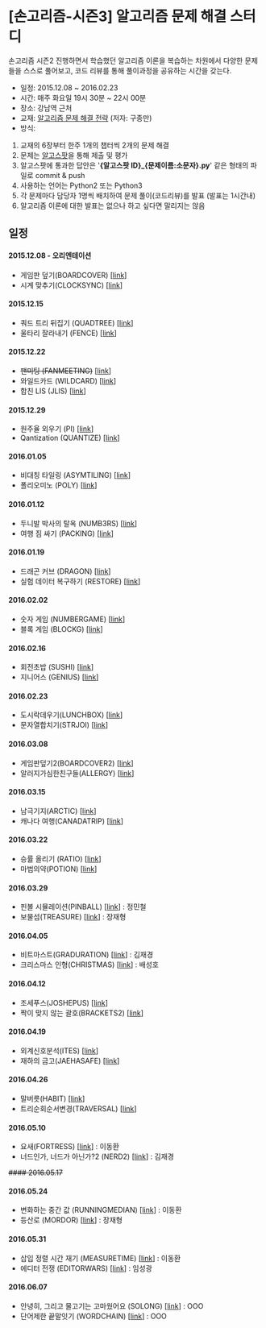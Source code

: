 # [손고리즘-시즌3] 알고리즘 문제 해결 스터디

손고리즘 시즌2 진행하면서 학습했던 알고리즘 이론을 복습하는 차원에서 다양한 문제들을 스스로 풀어보고, 코드 리뷰를 통해 풀이과정을 공유하는 시간을 갖는다.



- 일정: 2015.12.08 ~ 2016.02.23
- 시간: 매주 화요일 19시 30분 ~ 22시 00분
- 장소: 강남역 근처
- 교재: [알고리즘 문제 해결 전략](http://www.yes24.com/24/goods/8006522) (저자: 구종만)
- 방식:
 1. 교재의 6장부터 한주 1개의 챕터씩 2개의 문제 해결
 2. 문제는 [알고스팟](https://algospot.com)을 통해 제출 및 평가
 3. 알고스팟에 통과한 답안은 '**{알고스팟 ID}_{문제이름:소문자}.py**' 같은 형태의 파일로 commit &  push
 4. 사용하는 언어는 Python2 또는 Python3
 5. 각 문제마다 담당자 1명씩 배치하여 문제 풀이(코드리뷰)를 발표 (발표는 1시간내)
 6. 알고리즘 이론에 대한 발표는 없으나 하고 싶다면 말리지는 않음

## 일정
#### 2015.12.08 - 오리엔테이션
- 게임판 덮기(BOARDCOVER) [[link](https://algospot.com/judge/problem/read/BOARDCOVER)]
- 시계 맞추기(CLOCKSYNC) [[link](https://algospot.com/judge/problem/read/CLOCKSYNC)]

#### 2015.12.15
- 쿼드 트리 뒤집기 (QUADTREE) [[link](https://algospot.com/judge/problem/read/QUADTREE)]
- 울타리 잘라내기 (FENCE) [[link](https://algospot.com/judge/problem/read/FENCE)]

#### 2015.12.22
- ~~팬미팅 (FANMEETING)~~ [[link](https://algospot.com/judge/problem/read/FANMEETING)]
- 와일드카드 (WILDCARD) [[link](https://algospot.com/judge/problem/read/WILDCARD)]
- 합친 LIS (JLIS) [[link](https://algospot.com/judge/problem/read/JLIS)]

#### 2015.12.29
- 원주율 외우기 (PI) [[link](https://algospot.com/judge/problem/read/PI)]
- Qantization (QUANTIZE) [[link](https://algospot.com/judge/problem/read/QUANTIZE)]

#### 2016.01.05
- 비대칭 타일링 (ASYMTILING) [[link](https://algospot.com/judge/problem/read/ASYMTILING)]
- 폴리오미노 (POLY) [[link](https://algospot.com/judge/problem/read/POLY)]

#### 2016.01.12
- 두니발 박사의 탈옥 (NUMB3RS) [[link](https://algospot.com/judge/problem/read/NUMB3RS)]
- 여행 짐 싸기 (PACKING) [[link](https://algospot.com/judge/problem/read/PACKING)]

#### 2016.01.19
- 드래곤 커브 (DRAGON) [[link](https://algospot.com/judge/problem/read/DRAGON)]
- 실험 데이터 복구하기 (RESTORE) [[link](https://algospot.com/judge/problem/read/RESTORE)]

#### 2016.02.02
- 숫자 게임 (NUMBERGAME) [[link](https://algospot.com/judge/problem/read/NUMBERGAME)]
- 블록 게임 (BLOCKG) [[link](https://algospot.com/judge/problem/read/BLOCKG)]

#### 2016.02.16
- 회전초밥 (SUSHI) [[link](https://algospot.com/judge/problem/read/SUSHI)]
- 지니어스 (GENIUS) [[link](https://algospot.com/judge/problem/read/GENIUS)]

#### 2016.02.23
- 도시락데우기(LUNCHBOX) [[link](https://algospot.com/judge/problem/read/LUNCHBOX)]
- 문자열합치기(STRJOI) [[link](https://algospot.com/judge/problem/read/STRJOI)]

#### 2016.03.08
- 게임판덮기2(BOARDCOVER2) [[link](https://algospot.com/judge/problem/read/BOARDCOVER2)]
- 알러지가심한친구들(ALLERGY) [[link](https://algospot.com/judge/problem/read/ALLERGY)]

#### 2016.03.15
- 남극기지(ARCTIC) [[link](https://algospot.com/judge/problem/read/ARCTIC)]
- 캐나다 여행(CANADATRIP) [[link](https://algospot.com/judge/problem/read/CANADATRIP)]

#### 2016.03.22
- 승률 올리기 (RATIO) [[link](https://algospot.com/judge/problem/read/RATIO)]
- 마법의약(POTION) [[link](https://algospot.com/judge/problem/read/POTION)]

#### 2016.03.29
- 핀볼 시뮬레이션(PINBALL) [[link](https://algospot.com/judge/problem/read/PINBALL)] : 정민철
- 보물섬(TREASURE) [[link](https://algospot.com/judge/problem/read/TREASURE)] : 장재형

#### 2016.04.05
- 비트마스트(GRADURATION) [[link](https://algospot.com/judge/problem/read/GRADURATION)] : 김재경
- 크리스마스 인형(CHRISTMAS) [[link](https://algospot.com/judge/problem/read/CHRISTMAS)] : 배성호

#### 2016.04.12
- 조세푸스(JOSHEPUS) [[link](https://algospot.com/judge/problem/read/JOSHEPUS)]
- 짝이 맞지 않는 괄호(BRACKETS2) [[link](https://algospot.com/judge/problem/read/BRACKETS2)]

#### 2016.04.19
- 외계신호분석(ITES) [[link](https://algospot.com/judge/problem/read/ITES)]
- 재하의 금고(JAEHASAFE) [[link](https://algospot.com/judge/problem/read/JAEHASAFE)]

#### 2016.04.26
- 말버릇(HABIT) [[link](https://algospot.com/judge/problem/read/HABIT)]
- 트리순회순서변경(TRAVERSAL) [[link](https://algospot.com/judge/problem/read/TRAVERSAL)]

#### 2016.05.10
- 요새(FORTRESS) [[link](https://algospot.com/judge/problem/read/FORTRESS)] : 이동환 
- 너드인가, 너드가 아닌가?2 (NERD2) [[link](https://algospot.com/judge/problem/read/NERD2)] : 김재경

~~#### 2016.05.17~~
#### 2016.05.24
- 변화하는 중간 값 (RUNNINGMEDIAN) [[link](https://algospot.com/judge/problem/read/RUNNINGMEDIAN)] : 이동환 
- 등산로 (MORDOR) [[link](https://algospot.com/judge/problem/read/MORDOR)] : 장재형 

#### 2016.05.31
- 삽입 정렬 시간 재기 (MEASURETIME) [[link](https://algospot.com/judge/problem/read/MEASURETIME)] : 이동환 
- 에디터 전쟁 (EDITORWARS) [[link](https://algospot.com/judge/problem/read/EDITORWARS)] :  임성광

#### 2016.06.07
- 안녕히, 그리고 물고기는 고마웠어요 (SOLONG) [[link](https://algospot.com/judge/problem/read/SOLONG)] : OOO 
- 단어제한 끝말잇기 (WORDCHAIN) [[link](https://algospot.com/judge/problem/read/WORDCHAIN)] : OOO



